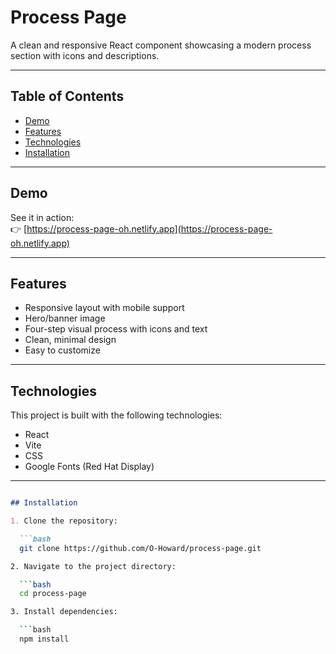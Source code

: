 # Process Page  
A clean and responsive React component showcasing a modern process section with icons and descriptions.

---

## Table of Contents  
- [Demo](#demo)  
- [Features](#features)  
- [Technologies](#technologies)  
- [Installation](#installation)

---

## Demo  
See it in action:  
👉 [https://process-page-oh.netlify.app](https://process-page-oh.netlify.app)

---

## Features  
- Responsive layout with mobile support  
- Hero/banner image  
- Four-step visual process with icons and text  
- Clean, minimal design  
- Easy to customize

---

## Technologies  
This project is built with the following technologies:  
- React  
- Vite  
- CSS  
- Google Fonts (Red Hat Display)

---

```markdown

## Installation  

1. Clone the repository:

  ```bash
  git clone https://github.com/O-Howard/process-page.git

2. Navigate to the project directory:

  ```bash
  cd process-page

3. Install dependencies:

  ```bash
  npm install

  
  

